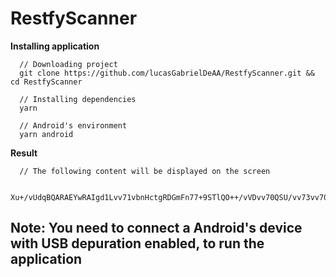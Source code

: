 # RestfyScanner

**Installing application**

```
  // Downloading project
  git clone https://github.com/lucasGabrielDeAA/RestfyScanner.git && cd RestfyScanner

  // Installing dependencies
  yarn

  // Android's environment
  yarn android
```

**Result**

```
  // The following content will be displayed on the screen

  Xu+/vUdqBQARAEYwRAIgd1Lvv71vbnHctgRDGmFn77+9STlQO++/vVDvv70QSU/vv73vv70B77+977+9PQIgEC7vv71T77+9HO+/vR9d77+9O++/ve+/ve+/ve+/vS/Dr++/ve+/vUJ277+9Ve+/vSwGX++/vWDvv70IAAAADEkEF2VEEV1lVFVWAA==
```

## Note: You need to connect a Android's device with USB depuration enabled, to run the application